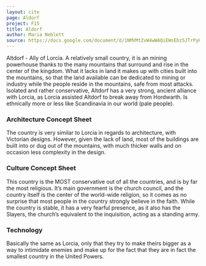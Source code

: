 ```yaml
---
layout: cite
page: Aldorf
project: F15
title: Aldorf
author: Maria Neblett
source: https://docs.google.com/document/d/1NMVMtZvW4wWAQiEWsEbz5JTrPyHgKU9KS8RNLc1lGoE/edit?usp=sharing
---
```

Altdorf - Ally of Lorcia. A relatively small country, it is an mining powerhouse thanks to the many mountains that surround and rise in the center of the kingdom. What it lacks in land it makes up with cities built into the mountains, so that the land available can be dedicated to mining or industry while the people reside in the mountains, safe from most attacks. Isolated and rather conservative, Altdorf has a very strong, ancient alliance with Lorcia, as Lorcia assisted Altdorf to break away from Hordwarth. Is ethnically more or less like Scandinavia in our world (pale people).

### Architecture Concept Sheet

The country is very similar to Lorcia in regards to architecture, with Victorian designs. However, given the lack of land, most of the buildings are built into or dug out of the mountains, with much thicker walls and on occasion less complexity in the design.

### Culture Concept Sheet

This country is the MOST conservative out of all the countries, and is by far the most religious. It’s main government is the church council, and the country itself is the center of the world-wide religion, so it comes as no surprise that most people in the country strongly believe in the faith. While the country is stable, it has a very fearful presence, as it also has the Slayers, the church’s equivalent to the inquisition, acting as a standing army.

### Technology

Basically the same as Lorcia, only that they try to make theirs bigger as a way to intimidate enemies and make up for the fact that they are in fact the smallest country in the United Powers.
